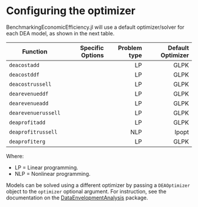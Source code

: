 # Configuring the optimizer

BenchmarkingEconomicEfficiency.jl will use a default optimizer/solver for each DEA model, as shown in the next table.

| Function            | Specific Options | Problem type | Default Optimizer |
| --------------------|-----------------:|-------------:|------------------:|
| `deacostadd`        |                  | LP           | GLPK              | 
| `deacostddf`        |                  | LP           | GLPK              |
| `deacostrussell`    |                  | LP           | GLPK              |
| `dearevenueddf`     |                  | LP           | GLPK              |
| `dearevenueadd`     |                  | LP           | GLPK              |
| `dearevenuerussell` |                  | LP           | GLPK              |
| `deaprofitadd `     |                  | LP           | GLPK              |
| `deaprofitrussell`  |                  | NLP          | Ipopt             |
| `deaprofiterg`      |                  | LP           | GLPK              |

Where:
- LP = Linear programming.
- NLP = Nonlinear programming.

Models can be solved using a different optimizer by passing a `DEAOptimizer` object to the `optimizer` optional argument. For instruction, see the documentation on the [DataEnvelopmentAnalysis](https://javierbarbero.github.io/DataEnvelopmentAnalysis.jl/stable/optimizer/) package.

